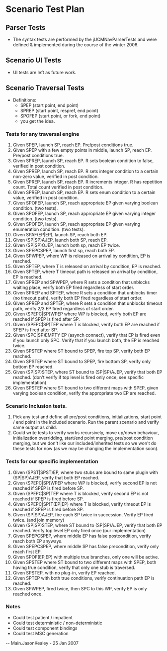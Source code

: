 # Scenario Test Plan
## Parser Tests
   * The syntax tests are performed by the jUCMNavParserTests and were defined & implemented during the course of the winter 2006. 

## Scenario UI Tests
   * UI tests are left as future work.

## Scenario Traversal Tests
   * Definitions: 
      * SPEP (start point, end point) 
      * SPREP (start point, respref, end point)
      * SPOFEP (start point, or fork, end point)
      * you get the idea. 

### Tests for any traversal engine
   1. Given SPEP, launch SP, reach EP. Pre/post conditions true. 
   1. Given SPEP with a few empty points in middle, launch SP, reach EP. Pre/post conditions true. 
   1. Given SPREP, launch SP, reach EP. R sets boolean condition to false, verified in post condition.
   1. Given SPREP, launch SP, reach EP. R sets integer condition to a certain non-zero value, verified in post condition.
   1. Given SPREP, launch SP, reach EP. R increments integer. R has repetition count. Total count verified in post condition.
   1. Given SPREP, launch SP, reach EP. R sets enum condition to a certain value, verified in post condition.
   1. Given SPOFEP, launch SP, reach appropriate EP given varying boolean condition. (two tests). 
   1. Given SPOFEP, launch SP, reach appropriate EP given varying integer condition. (two tests). 
   1. Given SPOFEP, launch SP, reach appropriate EP given varying enumeration condition. (two tests). 
   1. Given SPAF(EP|EP), launch SP, reach both EP. 
   1. Given (SP|SP)AJEP, launch both SP, reach EP. 
   1. Given (SP|SP)OJEP, launch both sp, reach EP twice. 
   1. Given SPEPCSPEP, launch first sp, reach both EP. 
   1. Given SPWPEP, where WP is released on arrival by condition, EP is reached.
   1. Given SPTEP, where T is released on arrival by condition, EP is reached.
   1. Given SPTEP, where T timeout path is released on arrival by condition, EP is reached.
   1. Given SPREP and SPWPEP, where R sets a condition that unblocks waiting place, verify both EP fired regardless of start order. 
   1. Given SPREP and SPTEP, where R sets a condition that unblocks timer (no timeout path), verify both EP fired regardless of start order.  
   1. Given SPREP and SPTEP, where R sets a condition that unblocks timeout path, verify 2/3 EP fired regardless of start order.  
   1. Given (SPEPC|SP)WPEP where WP is blocked, verify both EP are reached if SPEP is fired after SP. 
   1. Given (SPEPC|SP)TEP where T is blocked, verify both EP are reached if SPEP is fired after SP. 
   1. Given (SPC|SP)EMPTY EP (asynch connect), verify that EP is fired even if you launch only SPC. Verify that if you launch both, the EP is reached twice. 
   1. Given SPSTEP where ST bound to SPEP, fire top SP, verify both EP reached. 
   1. Given SPSTEP where ST bound to SPEP, fire bottom SP, verify only bottom EP reached. 
   1. Given (SP|SP)STEP, where ST bound to (SP|SP)AJEP, verify that both EP reached. (don't verify if top level is fired only once, see specific implementation)
   1. Given SPSTEP where ST bound to two different maps with SPEP, given varying boolean condition, verify the appropriate two EP are reached. 
   

### Scenario Inclusion tests. 
   1. Pick any test and define all pre/post conditions, initializations, start point / end point in the included scenario. Run the parent scenario and verify same output as child. 
   1. Could write tests to verify works recursively, move up/down behaviour, initialization overridding, start/end point merging, pre/post condition merging, but we don't like our included/inherited tests so we won't do these tests for now (as we may be changing the implementation soon). 

### Tests for our specific implementation
   1. Given (SPST|SPST)EP, where two stubs are bound to same plugin with (SP|SP)AJEP, verify that both EP reached. 
   1. Given (SPEPC|SP)WPEP where WP is blocked, verify second EP is not reached if SPEP is fired before SP.
   1. Given (SPEPC|SP)TEP where T is blocked, verify second EP is not reached if SPEP is fired before SP.
   1. Given (SPEPC|SP)T(EP|EP) where T is blocked, verify timeout EP is reached if SPEP is fired before SP.
   1. Given (SP|SP)AJEP, fire each SP twice in succession. Verify EP fired twice. (and join memory)
   1. Given (SP|SP)STEP, where ST bound to (SP|SP)AJEP, verify that both EP reached. Verify top level EP only fired once (our implementation)
   1. Given SPEPCSPEP, where middle EP has false postcondition, verify reach both EP anyways. 
   1. Given SPEPCSPEP, where middle SP has false precondition, verify only reach first EP. 
   1. Given SPOF(EP,EP) with multiple true branches, only one will be active. 
   1. Given SPSTEP where ST bound to two different maps with SPEP, both having true condition, verify that only one stub is traversed. 
   1. Given SPSTEP, with no plug-in, verify EP reached. 
   1. Given SPTEP with both true conditions, verify continuation path EP is reached. 
   1. Given SPWPEP, fired twice, then SPC to this WP, verify EP is only reached once. 

### Notes
   * Could test patient / impatient
   * Could test deterministic / non-deterministic
   * Could test component bindings
   * Could test MSC generation

-- Main.JasonKealey - 25 Jan 2007